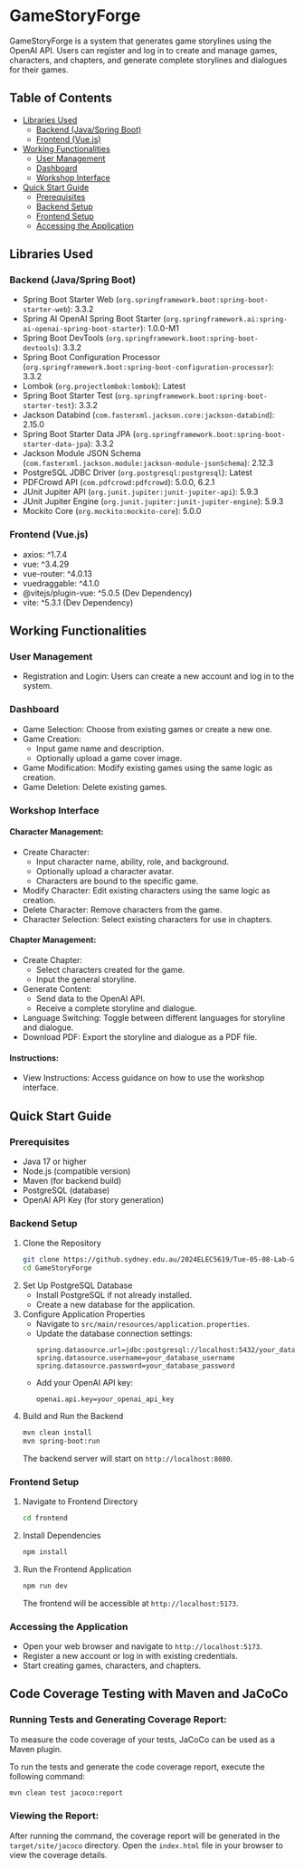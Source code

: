 # GameStoryForge

GameStoryForge is a system that generates game storylines using the OpenAI API. Users can register and log in to create and manage games, characters, and chapters, and generate complete storylines and dialogues for their games.

## Table of Contents
- [Libraries Used](#libraries-used)
  - [Backend (Java/Spring Boot)](#backend-javaspring-boot)
  - [Frontend (Vue.js)](#frontend-vuejs)
- [Working Functionalities](#working-functionalities)
  - [User Management](#user-management)
  - [Dashboard](#dashboard)
  - [Workshop Interface](#workshop-interface)
- [Quick Start Guide](#quick-start-guide)
  - [Prerequisites](#prerequisites)
  - [Backend Setup](#backend-setup)
  - [Frontend Setup](#frontend-setup)
  - [Accessing the Application](#accessing-the-application)

## Libraries Used

### Backend (Java/Spring Boot)
- Spring Boot Starter Web (`org.springframework.boot:spring-boot-starter-web`): 3.3.2
- Spring AI OpenAI Spring Boot Starter (`org.springframework.ai:spring-ai-openai-spring-boot-starter`): 1.0.0-M1
- Spring Boot DevTools (`org.springframework.boot:spring-boot-devtools`): 3.3.2
- Spring Boot Configuration Processor (`org.springframework.boot:spring-boot-configuration-processor`): 3.3.2
- Lombok (`org.projectlombok:lombok`): Latest
- Spring Boot Starter Test (`org.springframework.boot:spring-boot-starter-test`): 3.3.2
- Jackson Databind (`com.fasterxml.jackson.core:jackson-databind`): 2.15.0
- Spring Boot Starter Data JPA (`org.springframework.boot:spring-boot-starter-data-jpa`): 3.3.2
- Jackson Module JSON Schema (`com.fasterxml.jackson.module:jackson-module-jsonSchema`): 2.12.3
- PostgreSQL JDBC Driver (`org.postgresql:postgresql`): Latest
- PDFCrowd API (`com.pdfcrowd:pdfcrowd`): 5.0.0, 6.2.1
- JUnit Jupiter API (`org.junit.jupiter:junit-jupiter-api`): 5.9.3
- JUnit Jupiter Engine (`org.junit.jupiter:junit-jupiter-engine`): 5.9.3
- Mockito Core (`org.mockito:mockito-core`): 5.0.0

### Frontend (Vue.js)
- axios: ^1.7.4
- vue: ^3.4.29
- vue-router: ^4.0.13
- vuedraggable: ^4.1.0
- @vitejs/plugin-vue: ^5.0.5 (Dev Dependency)
- vite: ^5.3.1 (Dev Dependency)

## Working Functionalities

### User Management
- Registration and Login: Users can create a new account and log in to the system.

### Dashboard
- Game Selection: Choose from existing games or create a new one.
- Game Creation:
  - Input game name and description.
  - Optionally upload a game cover image.
- Game Modification: Modify existing games using the same logic as creation.
- Game Deletion: Delete existing games.

### Workshop Interface

#### Character Management:
- Create Character:
  - Input character name, ability, role, and background.
  - Optionally upload a character avatar.
  - Characters are bound to the specific game.
- Modify Character: Edit existing characters using the same logic as creation.
- Delete Character: Remove characters from the game.
- Character Selection: Select existing characters for use in chapters.

#### Chapter Management:
- Create Chapter:
  - Select characters created for the game.
  - Input the general storyline.
- Generate Content:
  - Send data to the OpenAI API.
  - Receive a complete storyline and dialogue.
- Language Switching: Toggle between different languages for storyline and dialogue.
- Download PDF: Export the storyline and dialogue as a PDF file.

#### Instructions:
- View Instructions: Access guidance on how to use the workshop interface.

## Quick Start Guide

### Prerequisites
- Java 17 or higher
- Node.js (compatible version)
- Maven (for backend build)
- PostgreSQL (database)
- OpenAI API Key (for story generation)

### Backend Setup

1. Clone the Repository
   ```bash
   git clone https://github.sydney.edu.au/2024ELEC5619/Tue-05-08-Lab-Group-10.git
   cd GameStoryForge
    ```
2. Set Up PostgreSQL Database
    - Install PostgreSQL if not already installed.
    - Create a new database for the application.
3. Configure Application Properties
    - Navigate to `src/main/resources/application.properties`.
    - Update the database connection settings:
      ```properties
      spring.datasource.url=jdbc:postgresql://localhost:5432/your_database_name
      spring.datasource.username=your_database_username
      spring.datasource.password=your_database_password
      ```
    - Add your OpenAI API key:
      ```properties
      openai.api.key=your_openai_api_key
      ```
4. Build and Run the Backend
      ```bash
      mvn clean install
      mvn spring-boot:run
      ```
    The backend server will start on `http://localhost:8080`.
### Frontend Setup
1. Navigate to Frontend Directory
    ```bash
    cd frontend
    ```
2. Install Dependencies
    ```bash
    npm install
    ```
3. Run the Frontend Application
    ```bash
    npm run dev
    ```
    The frontend will be accessible at `http://localhost:5173`.
### Accessing the Application
- Open your web browser and navigate to `http://localhost:5173`.
- Register a new account or log in with existing credentials.
- Start creating games, characters, and chapters.

## Code Coverage Testing with Maven and JaCoCo
 
### Running Tests and Generating Coverage Report:
To measure the code coverage of your tests, JaCoCo can be used as a Maven plugin.

To run the tests and generate the code coverage report, execute the following command:

```bash
mvn clean test jacoco:report
```

### Viewing the Report:
After running the command, the coverage report will be generated in the `target/site/jacoco` directory. Open the `index.html` file in your browser to view the coverage details.

   
